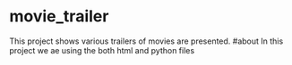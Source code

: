 # movie_trailer
This project shows various trailers of movies are presented.
#about 
In this project we ae using the both html and python files
